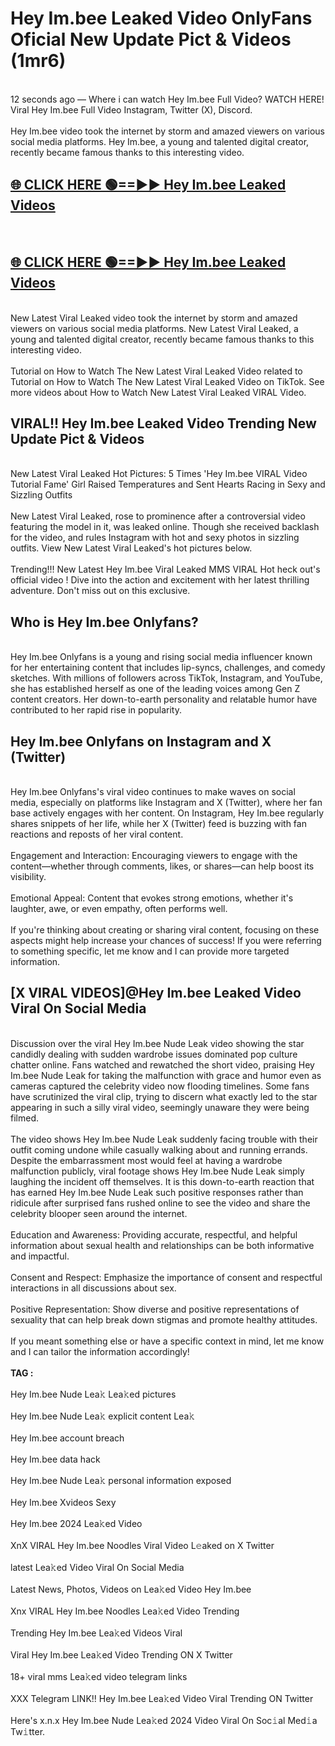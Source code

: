 # Hey Im.bee Leaked Video OnlyFans Oficial New Update Pict & Videos (1mr6)
<br>
12 seconds ago — Where i can watch Hey Im.bee Full Video? WATCH HERE! Viral Hey Im.bee Full Video Instagram, Twitter (X), Discord.
<br><br>
Hey Im.bee video took the internet by storm and amazed viewers on various social media platforms. Hey Im.bee, a young and talented digital creator, recently became famous thanks to this interesting video.
<br>
<h2><a href="https://play.trustnlinepharmacy.us?title=Hey_Im.bee">🌐 CLICK HERE 🟢==►► Hey Im.bee Leaked Videos</a></h2>
<br>
<h2><a href="https://play.trustnlinepharmacy.us?title=Hey_Im.bee">🌐 CLICK HERE 🟢==►► Hey Im.bee Leaked Videos</a></h2>
<br>
New Latest Viral Leaked video took the internet by storm and amazed viewers on various social media platforms. New Latest Viral Leaked, a young and talented digital creator, recently became famous thanks to this interesting video.
<br><br>
Tutorial on How to Watch The New Latest Viral Leaked Video related to Tutorial on How to Watch The New Latest Viral Leaked Video on TikTok. See more videos about How to Watch New Latest Viral Leaked VIRAL Video.
<br>
<h2>VIRAL!! Hey Im.bee Leaked Video Trending New Update Pict & Videos</h2>
<br>
New Latest Viral Leaked Hot Pictures: 5 Times 'Hey Im.bee VIRAL Video Tutorial Fame' Girl Raised Temperatures and Sent Hearts Racing in Sexy and Sizzling Outfits
<br><br>
New Latest Viral Leaked, rose to prominence after a controversial video featuring the model in it, was leaked online. Though she received backlash for the video, and rules Instagram with hot and sexy photos in sizzling outfits. View New Latest Viral Leaked's hot pictures below.
<br><br>
Trending!!! New Latest Hey Im.bee Viral Leaked MMS VIRAL Hot heck out's official video ! Dive into the action and excitement with her latest thrilling adventure. Don't miss out on this exclusive.
<br>
<h2>Who is Hey Im.bee Onlyfans?</h2>
<br>
Hey Im.bee Onlyfans is a young and rising social media influencer known for her entertaining content that includes lip-syncs, challenges, and comedy sketches. With millions of followers across TikTok, Instagram, and YouTube, she has established herself as one of the leading voices among Gen Z content creators. Her down-to-earth personality and relatable humor have contributed to her rapid rise in popularity.
<br>
<h2>Hey Im.bee Onlyfans on Instagram and X (Twitter)</h2>
<br>
Hey Im.bee Onlyfans's viral video continues to make waves on social media, especially on platforms like Instagram and X (Twitter), where her fan base actively engages with her content. On Instagram, Hey Im.bee regularly shares snippets of her life, while her X (Twitter) feed is buzzing with fan reactions and reposts of her viral content.
<br><br>
Engagement and Interaction: Encouraging viewers to engage with the content—whether through comments, likes, or shares—can help boost its visibility.
<br><br>
Emotional Appeal: Content that evokes strong emotions, whether it's laughter, awe, or even empathy, often performs well.
<br><br>
If you're thinking about creating or sharing viral content, focusing on these aspects might help increase your chances of success! If you were referring to something specific, let me know and I can provide more targeted information.
<br>
<h2>[X VIRAL VIDEOS]@Hey Im.bee Leaked Video Viral On Social Media</h2>
<br>
Discussion over the viral Hey Im.bee Nude Leak video showing the star candidly dealing with sudden wardrobe issues dominated pop culture chatter online. Fans watched and rewatched the short video, praising Hey Im.bee Nude Leak for taking the malfunction with grace and humor even as cameras captured the celebrity video now flooding timelines. Some fans have scrutinized the viral clip, trying to discern what exactly led to the star appearing in such a silly viral video, seemingly unaware they were being filmed.
<br><br>
The video shows Hey Im.bee Nude Leak suddenly facing trouble with their outfit coming undone while casually walking about and running errands. Despite the embarrassment most would feel at having a wardrobe malfunction publicly, viral footage shows Hey Im.bee Nude Leak simply laughing the incident off themselves. It is this down-to-earth reaction that has earned Hey Im.bee Nude Leak such positive responses rather than ridicule after surprised fans rushed online to see the video and share the celebrity blooper seen around the internet.
<br><br>
Education and Awareness: Providing accurate, respectful, and helpful information about sexual health and relationships can be both informative and impactful.
<br><br>
Consent and Respect: Emphasize the importance of consent and respectful interactions in all discussions about sex.
<br><br>
Positive Representation: Show diverse and positive representations of sexuality that can help break down stigmas and promote healthy attitudes.
<br><br>
If you meant something else or have a specific context in mind, let me know and I can tailor the information accordingly!
<br><br>
<strong>TAG :</strong>
<br><br>
Hey Im.bee Nude Lea𝚔 Lea𝚔ed pictures
<br><br>
Hey Im.bee Nude Lea𝚔 explicit content Lea𝚔
<br><br>
Hey Im.bee account breach
<br><br>
Hey Im.bee data hack
<br><br>
Hey Im.bee Nude Lea𝚔 personal information exposed
<br><br>
Hey Im.bee Xvideos Sexy
<br><br>
Hey Im.bee 2024 Lea𝚔ed Video
<br><br>
XnX VIRAL Hey Im.bee Noodles Viral Video L𝚎aked on X Twitter
<br><br>
latest Lea𝚔ed Video Viral On Social Media
<br><br>
Latest News, Photos, Videos on Lea𝚔ed Video Hey Im.bee
<br><br>
Xnx VIRAL Hey Im.bee Noodles Lea𝚔ed Video Trending
<br><br>
Trending Hey Im.bee Lea𝚔ed Videos Viral
<br><br>
Viral Hey Im.bee Lea𝚔ed Video Trending ON X Twitter
<br><br>
18+ viral mms Lea𝚔ed video telegram links
<br><br>
XXX Telegram LINK!! Hey Im.bee Lea𝚔ed Video Viral Trending ON Twitter
<br><br>
Here's x.n.x Hey Im.bee Nude Lea𝚔ed 2024 Video Viral On Soc𝚒al Med𝚒a Tw𝚒tter.